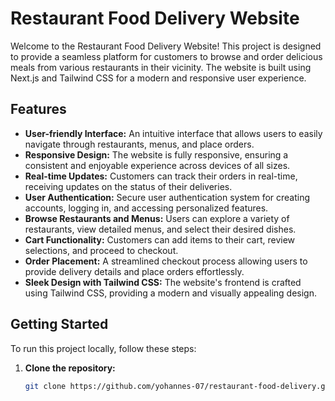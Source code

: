 # Restaurant Food Delivery Website


Welcome to the Restaurant Food Delivery Website! This project is designed to provide a seamless platform for customers to browse and order delicious meals from various restaurants in their vicinity. The website is built using Next.js and Tailwind CSS for a modern and responsive user experience.

## Features

- **User-friendly Interface:** An intuitive interface that allows users to easily navigate through restaurants, menus, and place orders.
- **Responsive Design:** The website is fully responsive, ensuring a consistent and enjoyable experience across devices of all sizes.
- **Real-time Updates:** Customers can track their orders in real-time, receiving updates on the status of their deliveries.
- **User Authentication:** Secure user authentication system for creating accounts, logging in, and accessing personalized features.
- **Browse Restaurants and Menus:** Users can explore a variety of restaurants, view detailed menus, and select their desired dishes.
- **Cart Functionality:** Customers can add items to their cart, review selections, and proceed to checkout.
- **Order Placement:** A streamlined checkout process allowing users to provide delivery details and place orders effortlessly.
- **Sleek Design with Tailwind CSS:** The website's frontend is crafted using Tailwind CSS, providing a modern and visually appealing design.

## Getting Started

To run this project locally, follow these steps:

1. **Clone the repository:**
   ```sh
   git clone https://github.com/yohannes-07/restaurant-food-delivery.git
